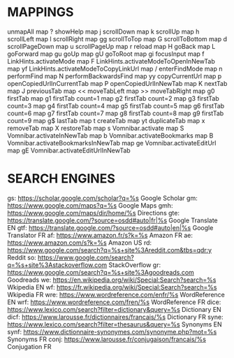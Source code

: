 # MAPPINGS
unmapAll
map ? showHelp
map j scrollDown
map k scrollUp
map h scrollLeft
map l scrollRight
map gg scrollToTop
map G scrollToBottom
map d scrollPageDown
map u scrollPageUp
map r reload
map H goBack
map L goForward
map gu goUp
map gU goToRoot
map gi focusInput
map f LinkHints.activateMode
map F LinkHints.activateModeToOpenInNewTab
map yf LinkHints.activateModeToCopyLinkUrl
map / enterFindMode
map n performFind
map N performBackwardsFind
map yy copyCurrentUrl
map p openCopiedUrlInCurrentTab
map P openCopiedUrlInNewTab
map K nextTab
map J previousTab
map << moveTabLeft
map >> moveTabRight
map g0 firstTab
map g1 firstTab count=1
map g2 firstTab count=2
map g3 firstTab count=3
map g4 firstTab count=4
map g5 firstTab count=5
map g6 firstTab count=6
map g7 firstTab count=7
map g8 firstTab count=8
map g9 firstTab count=9
map g$ lastTab
map t createTab
map yt duplicateTab
map x removeTab
map X restoreTab
map s Vomnibar.activate
map S Vomnibar.activateInNewTab
map b Vomnibar.activateBookmarks
map B Vomnibar.activateBookmarksInNewTab
map ge Vomnibar.activateEditUrl
map gE Vomnibar.activateEditUrlInNewTab

# SEARCH ENGINES
gs: https://scholar.google.com/scholar?q=%s Google Scholar
gm: https://www.google.com/maps?q=%s Google Maps
gmh: https://www.google.com/maps/dir/home/%s Directions
gte: https://translate.google.com/?source=osdd#auto|fr|%s Google Translate EN
gtf: https://translate.google.com/?source=osdd#auto|en|%s Google Translator FR
af: https://www.amazon.fr/s?k=%s Amazon FR
ae: https://www.amazon.com/s?k=%s Amazon US
rd: https://www.google.com/search?q=%s+site%3Areddit.com&tbs=qdr:y Reddit
so: https://www.google.com/search?q=%s+site%3Astackoverflow.com StackOverflow
gr: https://www.google.com/search?q=%s+site%3Agoodreads.com Goodreads
we: https://en.wikipedia.org/wiki/Special:Search?search=%s Wkipedia EN
wf: https://fr.wikipedia.org/wiki/Special:Search?search=%s Wkipedia FR
wre: https://www.wordreference.com/enfr/%s WordReference EN
wrf: https://www.wordreference.com/fren/%s WordReference FR
dice: https://www.lexico.com/search?filter=dictionary&query=%s Dictionary EN
dicf: https://www.larousse.fr/dictionnaires/francais/%s Dictionary FR
syne: https://www.lexico.com/search?filter=thesaurus&query=%s Synonyms EN
synf: https://www.dictionnaire-synonymes.com/synonyme.php?mot=%s Synonyms FR
conj: https://www.larousse.fr/conjugaison/francais/%s Conjugation FR

